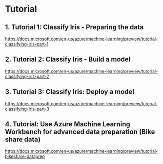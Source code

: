 # Tutorial

## 1. Tutorial 1: Classify Iris - Preparing the data
  https://docs.microsoft.com/en-us/azure/machine-learning/preview/tutorial-classifying-iris-part-1
  
## 2. Tutorial 2: Classify Iris - Build a model
  https://docs.microsoft.com/en-us/azure/machine-learning/preview/tutorial-classifying-iris-part-2
  
## 3. Tutorial 3: Classify Iris: Deploy a model  
  https://docs.microsoft.com/en-us/azure/machine-learning/preview/tutorial-classifying-iris-part-3
  
## 4. Tutorial: Use Azure Machine Learning Workbench for advanced data preparation (Bike share data)  
  https://docs.microsoft.com/en-us/azure/machine-learning/preview/tutorial-bikeshare-dataprep
